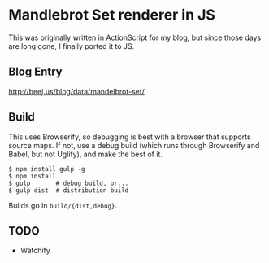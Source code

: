 # Mandlebrot Set renderer in JS

This was originally written in ActionScript for my blog, but since those days are long gone, I finally ported it to JS.

## Blog Entry

http://beej.us/blog/data/mandelbrot-set/

## Build

This uses Browserify, so debugging is best with a browser that supports
source maps. If not, use a debug build (which runs through Browserify
and Babel, but not Uglify), and make the best of it.

    $ npm install gulp -g
    $ npm install
    $ gulp       # debug build, or...
    $ gulp dist  # distribution build

Builds go in `build/{dist,debug}`.

## TODO

* Watchify